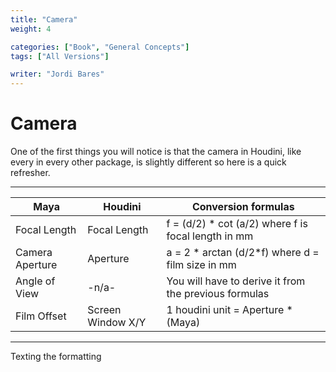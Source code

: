 ```yaml
---
title: "Camera"
weight: 4

categories: ["Book", "General Concepts"]
tags: ["All Versions"]

writer: "Jordi Bares"
---
```

# Camera

One of the first things you will notice is that the camera in Houdini, like every in every other package, is slightly different so here is a quick refresher.

---

Maya            | Houdini           | Conversion formulas
----------------|-------------------|--------------------------
Focal Length    | Focal Length      | f = (d/2) * cot (a/2) where f is focal length in mm
Camera Aperture | Aperture          | a = 2 * arctan (d/2*f) where d = film size in mm
Angle of View   | -n/a-             | You will have to derive it from the previous formulas
Film Offset     | Screen Window X/Y | 1 houdini unit = Aperture * (Maya)

---

Texting the formatting
